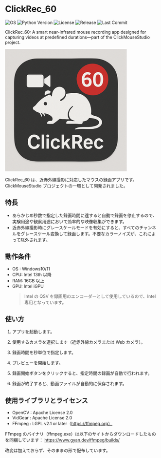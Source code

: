 # ClickRec_60

![OS](https://img.shields.io/badge/platform-Windows%2010%2F11_Only-green)
![Python Version](https://img.shields.io/badge/python-3.12.10-pink)
![License](https://img.shields.io/badge/license-Apache--2.0-blue)
![Release](https://img.shields.io/github/v/release/ClickMouseStudio/ClickRec_60)
![Last Commit](https://img.shields.io/github/last-commit/ClickMouseStudio/ClickRec_60)

ClickRec_60: A smart near-infrared mouse recording app designed for capturing videos at predefined durations—part of the ClickMouseStudio project.

<img src="imgs\logo.png" alt="Logo" width="400">

ClickRec_60 は、近赤外線撮影に対応したマウスの録画アプリです。ClickMouseStudio プロジェクトの一環として開発されました。

## 特長

- あらかじめ秒数で指定した録画時間に達すると自動で録画を停止するので、実験用途や観察用途において効率的な映像収集ができます。
- 近赤外線撮影時にグレースケールモードを有効にすると、すべてのチャンネルをグレースケール変換して録画します。不要なカラーノイズが、これによって除外されます。

## 動作条件

- OS : Windows10/11
- CPU: Intel 13th 以降
- RAM: 16GB 以上
- GPU: Intel iGPU
  > Intel の QSV を録画用のエンコーダーとして使用しているので、Intel 専用となっています。

## 使い方

1. アプリを起動します。

1. 使用するカメラを選択します（近赤外線カメラまたは Web カメラ）。

1. 録画時間を秒単位で指定します。

1. プレビューを開始します。

1. 録画開始ボタンをクリックすると、指定時間の録画が自動で行われます。

1. 録画が終了すると、動画ファイルが自動的に保存されます。

## 使用ライブラリとライセンス

- OpenCV : Apache License 2.0
- VidGear : Apache License 2.0
- FFmpeg : LGPL v2.1 or later（https://ffmpeg.org）

FFmpeg のバイナリ（ffmpeg.exe）は以下のサイトからダウンロードしたものを同梱しています：
https://www.gyan.dev/ffmpeg/builds/

改変は加えておらず、そのままの形で配布しています。
